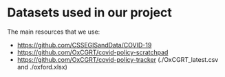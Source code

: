 # Datasets used in our project

The main resources that we use:
- https://github.com/CSSEGISandData/COVID-19
- https://github.com/OxCGRT/covid-policy-scratchpad
- https://github.com/OxCGRT/covid-policy-tracker (./OxCGRT_latest.csv and ./oxford.xlsx)
